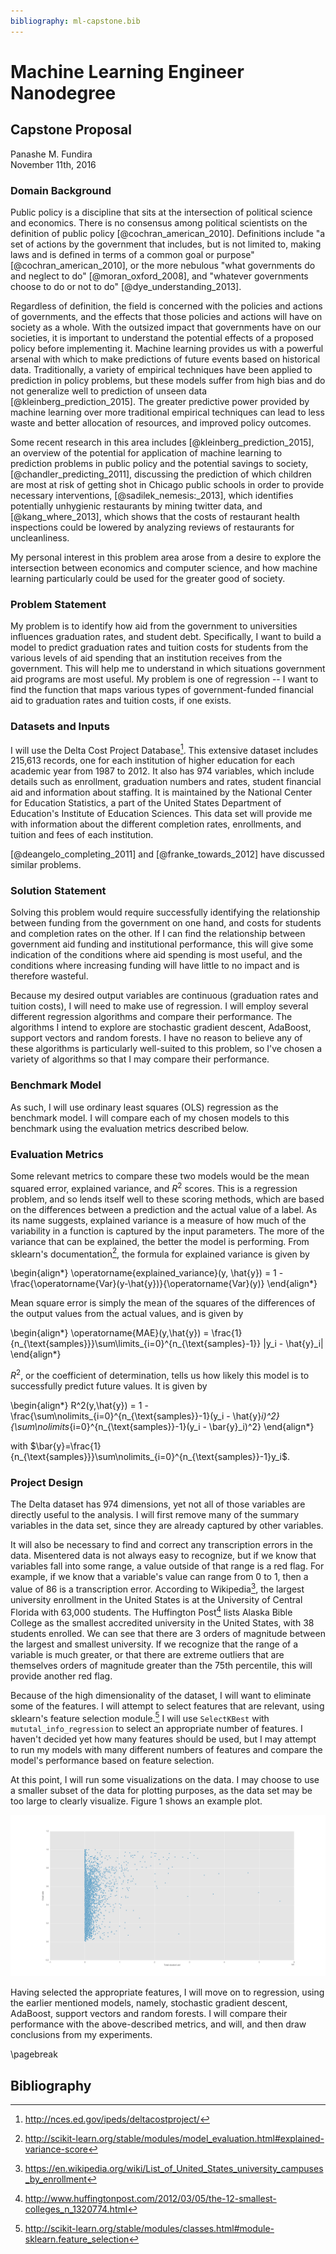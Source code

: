 ```yaml
---
bibliography: ml-capstone.bib
---
```

# Machine Learning Engineer Nanodegree
## Capstone Proposal
Panashe M. Fundira  
November 11th, 2016

### Domain Background
Public policy is a discipline that sits at the intersection of political science
and economics. There is no consensus among political scientists on the
definition of public policy [@cochran_american_2010]. Definitions include "a set
of actions by the government that includes, but is not limited to, making laws
and is defined in terms of a common goal or purpose" [@cochran_american_2010],
or the more nebulous
"what governments do and neglect to do" [@moran_oxford_2008], and "whatever
governments
choose
to do or not to do" [@dye_understanding_2013].

Regardless of definition, the field is concerned with the policies and actions
of governments, and the effects that those policies and actions will have on
society as a whole. With the outsized impact that governments have on our
societies, it is important to understand the potential effects of a proposed
policy before implementing it. Machine learning provides us with a powerful
arsenal with which to make predictions of future events based on historical
data. Traditionally, a variety of empirical techniques have been applied to
prediction in policy problems, but these models suffer from high bias and do not
generalize well to prediction of unseen data [@kleinberg_prediction_2015]. The
greater predictive power provided by machine learning over more traditional
empirical techniques can lead to less waste and better allocation of resources,
and improved policy outcomes.

Some recent research in this area includes [@kleinberg_prediction_2015], an
overview of the potential for application of machine learning to prediction
problems in public policy and the potential savings to society,
[@chandler_predicting_2011], discussing the prediction of which children are
most at risk of getting shot in Chicago public schools in order to provide
necessary interventions, [@sadilek_nemesis:_2013], which identifies potentially
unhygienic restaurants by mining twitter data, and [@kang_where_2013], which
shows that the costs of restaurant health inspections could be lowered by
analyzing reviews of restaurants for uncleanliness.

My personal interest in this problem area arose from a desire to explore the
intersection between economics and computer science, and how machine learning
particularly could be used for the greater good of society.

### Problem Statement

My problem is to identify how aid from the government to universities influences
graduation rates, and student debt. Specifically, I want to build a model to
predict graduation rates and tuition costs for students from the various levels
of aid spending that an institution receives from the government. This will help
me to understand in which situations government aid programs are most useful. My
problem is one of regression -- I want to find the function that
maps various types of government-funded financial aid to graduation rates and
tuition costs, if one exists.

### Datasets and Inputs

I will use the Delta Cost Project Database[^delta]. This extensive dataset
includes 215,613 records, one for each institution of higher education for each
academic year from 1987 to 2012. It also has 974 variables, which include
details such as enrollment, graduation numbers and rates, student financial aid
and information about staffing. It is maintained by the National Center for
Education Statistics, a part of the United States Department of Education's
Institute of Education Sciences. This data set will provide me with information
about the different completion rates, enrollments, and tuition and fees of each
institution.

[^delta]: http://nces.ed.gov/ipeds/deltacostproject/

[@deangelo_completing_2011] and [@franke_towards_2012] have discussed similar
problems.

### Solution Statement

Solving this problem would require successfully identifying the relationship
between funding from the government on one hand, and costs for students and
completion rates on the other. If I can find the relationship between
government aid funding and institutional performance, this will give some
indication of the conditions where aid spending is most useful, and
the conditions where increasing funding will have little to no impact and is
therefore wasteful.

Because my desired output variables are continuous (graduation rates and tuition
costs), I will need to make use of regression. I will employ several different
regression algorithms and compare their performance. The algorithms I intend to
explore are stochastic gradient descent, AdaBoost, support vectors and random
forests. I have no reason to believe any of these algorithms is particularly
well-suited to this problem, so I've chosen a variety of algorithms so that I may compare their performance.

### Benchmark Model

As such, I will use ordinary least squares
(OLS) regression as the benchmark model. I will compare each of my chosen
models to this benchmark using the evaluation metrics described below.

### Evaluation Metrics

Some relevant metrics to compare these two models would be the mean squared
error, explained variance, and $R^2$ scores. This is a regression problem, and
so lends itself well to these scoring methods, which are based on the
differences between a prediction and the actual value of a label. As its name
suggests, explained variance is a measure of how much of the variability in a
function is captured by the input parameters. The more of the variance that can
be explained, the better the model is performing. From sklearn's
documentation[^exp], the formula for explained variance is given by

[^exp]: http://scikit-learn.org/stable/modules/model_evaluation.html#explained-variance-score

\begin{align*}
  \operatorname{explained\_variance}(y, \hat{y}) = 1 -
  \frac{\operatorname{Var}(y-\hat{y})}{\operatorname{Var}(y)}
\end{align*}

Mean square error is simply the mean of the squares of the differences of the
output values from the actual values, and is given by

\begin{align*}
  \operatorname{MAE}(y,\hat{y}) =
  \frac{1}{n_{\text{samples}}}\sum\limits_{i=0}^{n_{\text{samples}-1}} |y_i -
  \hat{y}_i|
\end{align*}

$R^2$, or the coefficient of determination, tells us how likely this model is to
successfully predict future values. It is given by

\begin{align*}
  R^2(y,\hat{y}) = 1 - \frac{\sum\nolimits_{i=0}^{n_{\text{samples}}-1}(y_i -
  \hat{y}_i)^2}{\sum\nolimits_{i=0}^{n_{\text{samples}}-1}(y_i - \bar{y}_i)^2}
\end{align*}

with
$\bar{y}=\frac{1}{n_{\text{samples}}}\sum\nolimits_{i=0}^{n_{\text{samples}}-1}y_i$.

### Project Design

The Delta dataset has 974 dimensions, yet not all of those variables are
directly useful to the analysis. I will first remove many of the summary
variables in the data set, since they are already captured by other variables.

It will also be necessary to find and correct any transcription errors in the
data. Misentered data is not always easy to recognize, but if we know that
variables fall into some range, a value outside of that range is a red flag. For
example, if we know that a variable's value can range from 0 to 1, then a value
of 86 is a transcription error. According to Wikipedia[^wiki], the largest
university enrollment in the United States is at the University of Central
Florida with 63,000 students. The Huffington Post[^huffpo] lists Alaska Bible
College as the smallest accredited university in the United States, with 38
students enrolled. We can see that there are 3 orders of magnitude between the
largest and smallest university. If we recognize that the range of a variable is
much greater, or that there are extreme outliers that are themselves orders of
magnitude greater than the 75th percentile, this will provide another red flag.

[^wiki]: https://en.wikipedia.org/wiki/List_of_United_States_university_campuses_by_enrollment
[^huffpo]: http://www.huffingtonpost.com/2012/03/05/the-12-smallest-colleges_n_1320774.html

Because of the high dimensionality of the dataset, I will want to eliminate some
of the features. I will attempt to select features that are relevant, using
sklearn's feature selection module.[^fs] I will use `SelectKBest` with
`mututal_info_regression` to select an appropriate number of features. I haven't
decided yet how many features should be used, but I may attempt to run my
models with many different numbers of features and compare the model's performance based on feature selection.

[^fs]: http://scikit-learn.org/stable/modules/classes.html#module-sklearn.feature_selection


At this point, I will run some visualizations on the data. I may
choose to use a smaller subset of the data for plotting purposes, as the data
set may be too large to clearly visualize. Figure 1 shows an example plot.

![Graduation rates vs. total student aid](./figure_2.png)


Having selected the appropriate features, I will move on to regression, using the earlier mentioned models, namely,
stochastic gradient descent, AdaBoost, support vectors and random
forests. I will compare their performance with the above-described metrics, and
will, and then draw conclusions from my experiments.


\pagebreak

## Bibliography
